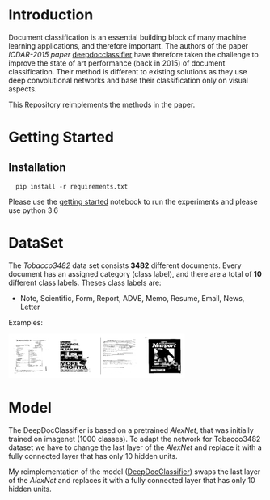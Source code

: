 # Introduction
 
Document classification is an essential building block of many machine learning applications,
and therefore important. The authors of the paper *ICDAR-2015 paper* [deepdocclassifier](https://ieeexplore.ieee.org/document/7333933/) have therefore taken the challenge to improve the
state of art performance (back in 2015) of document classification. Their method is different to existing solutions as they use deep convolutional networks and base their classification only on visual aspects.
 
This Repository reimplements the methods in the paper.
 
 
# Getting Started
 
## Installation
      pip install -r requirements.txt
 
Please use the [getting started](DeepDocClassifier-Getting-Started.ipynb) notebook to run
the experiments and please use python 3.6
 
# DataSet
 
The *Tobacco3482* data set consists **3482** different documents. Every document
has an assigned category (class label), and there are a total of **10** different class labels.
Theses class labels are:
* Note, Scientific, Form, Report, ADVE, Memo, Resume, Email, News, Letter
 
Examples:
 
![alt text](var/example_docs.png)
 
# Model
 
The DeepDocClassifier is based on a pretrained *AlexNet*, that was initially trained on imagenet (1000 classes). To adapt the network for Tobacco3482 dataset we have to change the last layer of the *AlexNet* and replace it with a fully connected layer that has only 10 hidden units.
 
My reimplementation of the model ([DeepDocClassifier](model.py)) swaps the last layer of the *AlexNet* and replaces it with a fully connected layer that has only 10 hidden units.


